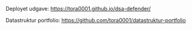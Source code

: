 Deployet udgave: https://tora0001.github.io/dsa-defender/

Datastruktur portfolio: https://github.com/tora0001/datastruktur-portfolio
